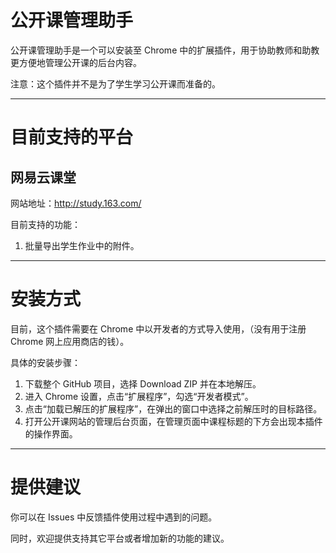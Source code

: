 # 公开课管理助手

公开课管理助手是一个可以安装至 Chrome 中的扩展插件，用于协助教师和助教更方便地管理公开课的后台内容。

注意：这个插件并不是为了学生学习公开课而准备的。

---
# 目前支持的平台

## 网易云课堂

网站地址：http://study.163.com/

目前支持的功能：

1. 批量导出学生作业中的附件。


---

# 安装方式

目前，这个插件需要在 Chrome 中以开发者的方式导入使用，（没有用于注册 Chrome 网上应用商店的钱）。

具体的安装步骤：

1. 下载整个 GitHub 项目，选择 Download ZIP 并在本地解压。
2. 进入 Chrome 设置，点击“扩展程序”，勾选“开发者模式”。
3. 点击“加载已解压的扩展程序”，在弹出的窗口中选择之前解压时的目标路径。
4. 打开公开课网站的管理后台页面，在管理页面中课程标题的下方会出现本插件的操作界面。

---

# 提供建议

你可以在 Issues 中反馈插件使用过程中遇到的问题。

同时，欢迎提供支持其它平台或者增加新的功能的建议。
